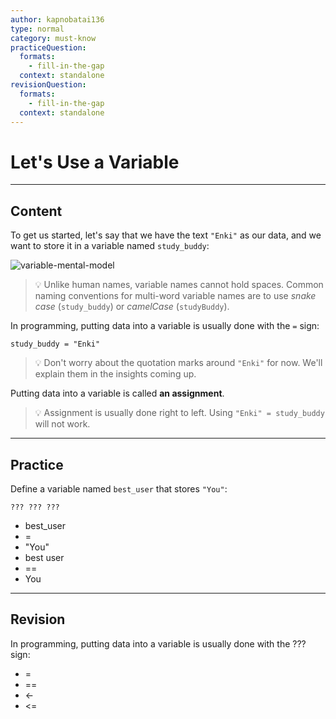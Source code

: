 ```yaml
---
author: kapnobatai136
type: normal
category: must-know
practiceQuestion:
  formats:
    - fill-in-the-gap
  context: standalone
revisionQuestion:
  formats:
    - fill-in-the-gap
  context: standalone
---
```


# Let's Use a Variable


---

## Content

To get us started, let's say that we have the text `"Enki"` as our data, and we want to store it in a variable named `study_buddy`:

![variable-mental-model](https://img.enkipro.com/6a73febee2278fa231f490f200282192.png)

> 💡 Unlike human names, variable names cannot hold spaces. Common naming conventions for multi-word variable names are to use *snake case* (`study_buddy`) or *camelCase* (`studyBuddy`).

In programming, putting data into a variable is usually done with the `=` sign:

```plain-text
study_buddy = "Enki"
```

> 💡 Don't worry about the quotation marks around `"Enki"` for now. We'll explain them in the insights coming up.

Putting data into a variable is called **an assignment**.

> 💡 Assignment is usually done right to left. Using `"Enki" = study_buddy` will not work.


---

## Practice

Define a variable named `best_user` that stores `"You"`:

```plain-text
??? ??? ???
```

- best_user
- =
- "You"
- best user
- ==
- You


---

## Revision

In programming, putting data into a variable is usually done with the ??? sign:

- =
- ==
- <-
- <=

